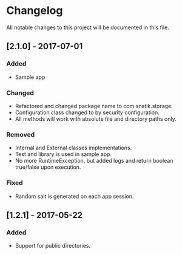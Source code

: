 # Changelog
All notable changes to this project will be documented in this file.

## [2.1.0] - 2017-07-01 
### Added
- Sample app

### Changed
- Refactored and changed package name to com.snatik.storage.
- Configuration class changed to by security configuration.
- All methods will work with absolute file and directory paths only.

### Removed
- Internal and External classes implementations. 
- Test and library is used in sample app.
- No more RuntimeException, but added logs and return boolean true/false upon execution.

### Fixed
- Random salt is generated on each app session.


## [1.2.1] - 2017-05-22
### Added
- Support for public directories.